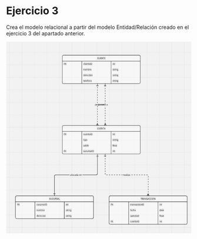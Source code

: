 # Ejercicio 3

Crea el modelo relacional a partir del modelo Entidad/Relación creado en el ejercicio 3 del apartado anterior.

![Ejercicio 3 Modelo Relacional](ejercicio3.png)



